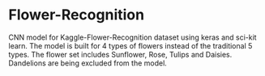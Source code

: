 # Flower-Recognition
CNN model for Kaggle-Flower-Recognition dataset using keras and sci-kit learn.
The model is built for 4 types of flowers instead of the traditional 5 types. The flower set includes Sunflower, Rose, Tulips and Daisies. 
Dandelions are being excluded from the model.
